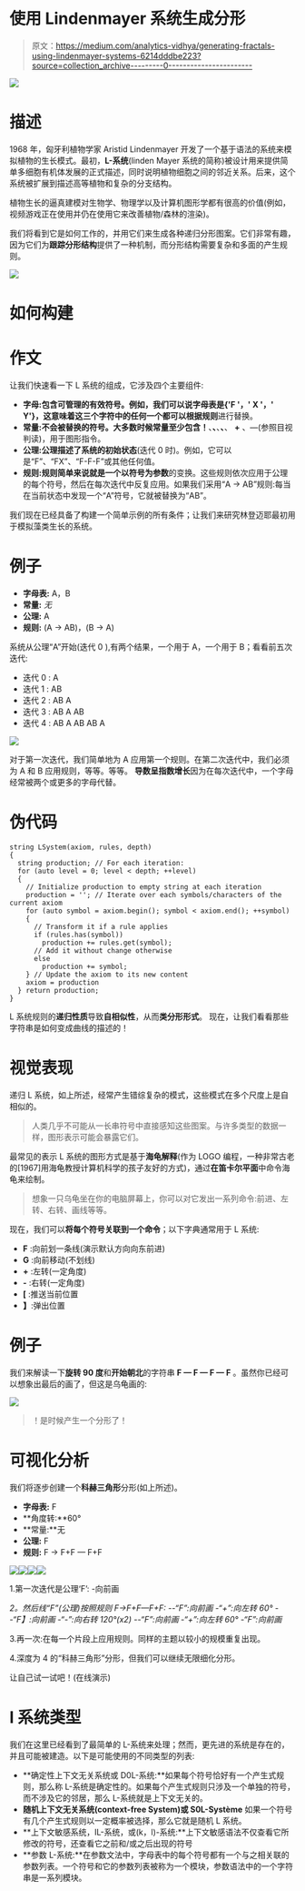 # 使用 Lindenmayer 系统生成分形

> 原文：<https://medium.com/analytics-vidhya/generating-fractals-using-lindenmayer-systems-6214dddbe223?source=collection_archive---------0----------------------->

![](img/b57fa259f17cefa3f732adb2bb853fdd.png)

# 描述

1968 年，匈牙利植物学家 Aristid Lindenmayer 开发了一个基于语法的系统来模拟植物的生长模式。最初，**L-系统**(linden Mayer 系统的简称)被设计用来提供简单多细胞有机体发展的正式描述，同时说明植物细胞之间的邻近关系。后来，这个系统被扩展到描述高等植物和复杂的分支结构。

植物生长的逼真建模对生物学、物理学以及计算机图形学都有很高的价值(例如，视频游戏正在使用并仍在使用它来改善植物/森林的渲染)。

我们将看到它是如何工作的，并用它们来生成各种递归分形图案。它们非常有趣，因为它们为**跟踪分形结构**提供了一种机制，而分形结构需要复杂和多面的产生规则。

![](img/5729386004dc72721273187bb296abed.png)

# 如何构建

# 作文

让我们快速看一下 L 系统的组成，它涉及四个主要组件:

*   **字母:**包含可管理的有效符号。例如，我们可以说字母表是{'F '，' X '，' Y'}，这意味着这三个字符**中的任何一个都可以根据规则**进行替换。
*   **常量:**不会被替换的符号。大多数时候常量至少包含**！**、**、**、**、**、 **+** 、—(参照目视判读)，用于图形指令。
*   **公理:**公理描述了系统的**初始状态**(迭代 0 时)。例如，它可以是“F”、“FX”、“F-F-F”或其他任何值。
*   **规则:**规则简单来说就是**一个以符号为参数**的变换。这些规则依次应用于公理的每个符号，然后在每次迭代中反复应用。如果我们采用“A → AB”规则:每当在当前状态中发现一个“A”符号，它就被替换为“AB”。

我们现在已经具备了构建一个简单示例的所有条件；让我们来研究林登迈耶最初用于模拟藻类生长的系统。

# 例子

*   **字母表:** A，B
*   **常量:** *无*
*   **公理:** A
*   **规则:** (A → AB)，(B → A)

系统从公理“A”开始(迭代 0 ),有两个结果，一个用于 A，一个用于 B；看看前五次迭代:

*   迭代 0 : A
*   迭代 1 : AB
*   迭代 2 : AB A
*   迭代 3 : AB A AB
*   迭代 4 : AB A AB AB A

![](img/424f8164c88ce872279538ccd5a39ace.png)

对于第一次迭代，我们简单地为 A 应用第一个规则。在第二次迭代中，我们必须为 A 和 B 应用规则，等等。等等。
**导数呈指数增长**因为在每次迭代中，一个字母经常被两个或更多的字母代替。

# 伪代码

```
string LSystem(axiom, rules, depth)
{
  string production; // For each iteration:
  for (auto level = 0; level < depth; ++level)
  {
    // Initialize production to empty string at each iteration
    production = ''; // Iterate over each symbols/characters of the current axiom
    for (auto symbol = axiom.begin(); symbol < axiom.end(); ++symbol)
    {
      // Transform it if a rule applies
      if (rules.has(symbol))
        production += rules.get(symbol);
      // Add it without change otherwise
      else
        production += symbol;
    } // Update the axiom to its new content
    axiom = production
  } return production;
}
```

L 系统规则的**递归性质**导致**自相似性**，从而**类分形形式**。
现在，让我们看看那些字符串是如何变成曲线的描述的！

# 视觉表现

递归 L 系统，如上所述，经常产生错综复杂的模式，这些模式在多个尺度上是自相似的。

> 人类几乎不可能从一长串符号中直接感知这些图案。与许多类型的数据一样，图形表示可能会暴露它们。

最常见的表示 L 系统的图形方式是基于**海龟解释**(作为 LOGO 编程，一种非常古老的[1967]用海龟教授计算机科学的孩子友好的方式)，通过**在笛卡尔平面**中命令海龟来绘制。

> 想象一只乌龟坐在你的电脑屏幕上，你可以对它发出一系列命令:前进、左转、右转、画线等等。

现在，我们可以**将每个符号关联到一个命令**；以下字典通常用于 L 系统:

*   **F** :向前划一条线(演示默认方向向东前进)
*   **G** :向前移动(不划线)
*   **+** :左转(一定角度)
*   **-** :右转(一定角度)
*   **[** :推送当前位置
*   **】**:弹出位置

# 例子

我们来解读一下**旋转 90 度**和**开始朝北**的字符串 **F — F — F — F** 。虽然你已经可以想象出最后的画了，但这是乌龟画的:

![](img/16c483052b83af11795abb1837d2eb54.png)

> ！是时候产生一个分形了！

# 可视化分析

我们将逐步创建一个**科赫三角形**分形(如上所述)。

*   **字母表:** F
*   **角度转:**60°
*   **常量:**无
*   **公理:** F
*   **规则:** F → F+F — F+F

![](img/621e6815269c1ee3cdd429772ef779bd.png)![](img/b370e846f0c25789cdd7666c3390ff91.png)![](img/f885a5c295ba08356a5ce987aff782ee.png)![](img/29b66423b626f450cceee8a867ca563e.png)

1.第一次迭代是公理‘F’:
-向前画

*2。然后线“F”(公理)按照规则
F→F+F—F+F:
--“F”:向前画
-“+”:向左转 60°
--“F】:向前画
-“-”:向右转 120°(x2)
--“F”:向前画
-“+”:向左转 60°
-“F”:向前画*

3.再一次:在每一个片段上应用规则。同样的主题以较小的规模重复出现。

4.深度为 4 的“科赫三角形”分形，但我们可以继续无限细化分形。

让自己试一试吧！(在线演示)

# l 系统类型

我们在这里已经看到了最简单的 L-系统来处理；然而，更先进的系统是存在的，并且可能被建造。以下是可能使用的不同类型的列表:

*   **确定性上下文无关系统或 D0L-系统:**如果每个符号恰好有一个产生式规则，那么称 L-系统是确定性的。如果每个产生式规则只涉及一个单独的符号，而不涉及它的邻居，那么 L-系统就是上下文无关的。
*   **随机上下文无关系统(context-free System)或 S0L-Système** 如果一个符号有几个产生式规则以一定概率被选择，那么它就是随机 L 系统。
*   **上下文敏感系统，IL-系统，或(k，l)-系统:**上下文敏感语法不仅查看它所修改的符号，还查看它之前和/或之后出现的符号
*   **参数 L-系统:**在参数文法中，字母表中的每个符号都有一个与之相关联的参数列表。一个符号和它的参数列表被称为一个模块，参数语法中的一个字符串是一系列模块。
